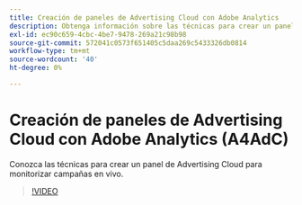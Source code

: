 ```yaml
---
title: Creación de paneles de Advertising Cloud con Adobe Analytics
description: Obtenga información sobre las técnicas para crear un panel de Advertising Cloud para la monitorización de campañas en directo
exl-id: ec90c659-4cbc-4be7-9478-269a21c98b98
source-git-commit: 572041c0573f651405c5daa269c5433326db0814
workflow-type: tm+mt
source-wordcount: '40'
ht-degree: 0%

---
```


# Creación de paneles de Advertising Cloud con Adobe Analytics (A4AdC)

Conozca las técnicas para crear un panel de Advertising Cloud para monitorizar campañas en vivo.

>[!VIDEO](https://video.tv.adobe.com/v/33922)
